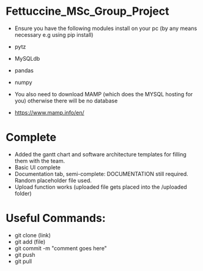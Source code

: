 # Fettuccine_MSc_Group_Project
- Ensure you have the following modules install on your pc (by any means necessary e.g using pip install)
- pytz
- MySQLdb
- pandas
- numpy

- You also need to download MAMP (which does the MYSQL hosting for you) otherwise there will be no database
- https://www.mamp.info/en/

# Complete
- Added the gantt chart and software architecture templates for filling them with the team.
- Basic UI complete
- Documentation tab, semi-complete: DOCUMENTATION still required. Random placeholder file used.
- Upload function works (uploaded file gets placed into the /uploaded folder)





# Useful Commands: 
- git clone (link)
- git add (file)
- git commit -m "comment goes here"
- git push
- git pull
